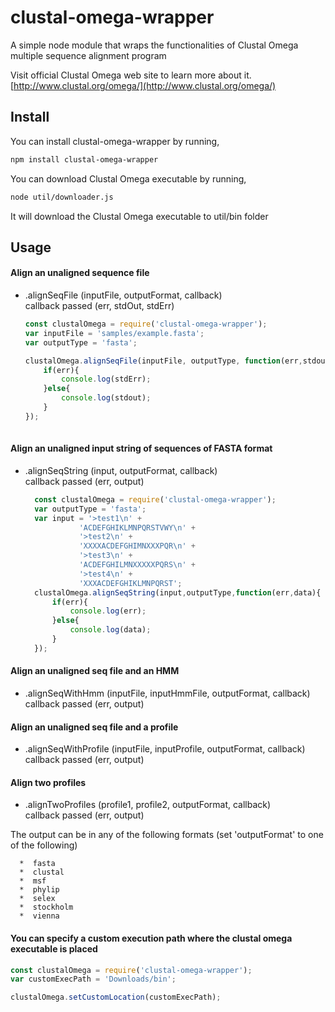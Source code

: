 # clustal-omega-wrapper
A simple node module that wraps the functionalities of Clustal Omega multiple sequence alignment program

Visit official Clustal Omega web site to learn more about it. [http://www.clustal.org/omega/](http://www.clustal.org/omega/)

## Install

You can install clustal-omega-wrapper by running,

```bash
npm install clustal-omega-wrapper
```

You can download Clustal Omega executable by running, 

```bash
node util/downloader.js
```

It will download the Clustal Omega executable to util/bin folder 

## Usage
#### Align an unaligned sequence file
* .alignSeqFile (inputFile, outputFormat, callback)    
  callback passed (err, stdOut, stdErr)
  
  ```javascript
  const clustalOmega = require('clustal-omega-wrapper');
  var inputFile = 'samples/example.fasta';
  var outputType = 'fasta';
  
  clustalOmega.alignSeqFile(inputFile, outputType, function(err,stdout,stdErr){
      if(err){
          console.log(stdErr);
      }else{
          console.log(stdout);
      }
  });
      
#### Align an unaligned input string of sequences of FASTA format
* .alignSeqString (input, outputFormat, callback)    
  callback passed (err, output)
  
  ```javascript
    const clustalOmega = require('clustal-omega-wrapper');
    var outputType = 'fasta';
    var input = '>test1\n' +
              'ACDEFGHIKLMNPQRSTVWY\n' +
              '>test2\n' +
              'XXXXACDEFGHIMNXXXPQR\n' +
              '>test3\n' +
              'ACDEFGHILMNXXXXXPQRS\n' +
              '>test4\n' +
              'XXXACDEFGHIKLMNPQRST';
    clustalOmega.alignSeqString(input,outputType,function(err,data){
        if(err){
            console.log(err);
        }else{
            console.log(data);
        }
    });
  

#### Align an unaligned seq file and an HMM
* .alignSeqWithHmm (inputFile, inputHmmFile, outputFormat, callback)    
  callback passed (err, output)

#### Align an unaligned seq file and a profile
* .alignSeqWithProfile (inputFile, inputProfile, outputFormat, callback)    
  callback passed (err, output)

#### Align two profiles
* .alignTwoProfiles (profile1, profile2, outputFormat, callback)    
  callback passed (err, output)

The output can be in any of the following formats (set 'outputFormat' to one of the following) 
   
      *  fasta
      *  clustal
      *  msf
      *  phylip
      *  selex
      *  stockholm
      *  vienna

#### You can specify a custom execution path where the clustal omega executable is placed

 
  ```javascript
  const clustalOmega = require('clustal-omega-wrapper');
  var customExecPath = 'Downloads/bin';
  
  clustalOmega.setCustomLocation(customExecPath);

